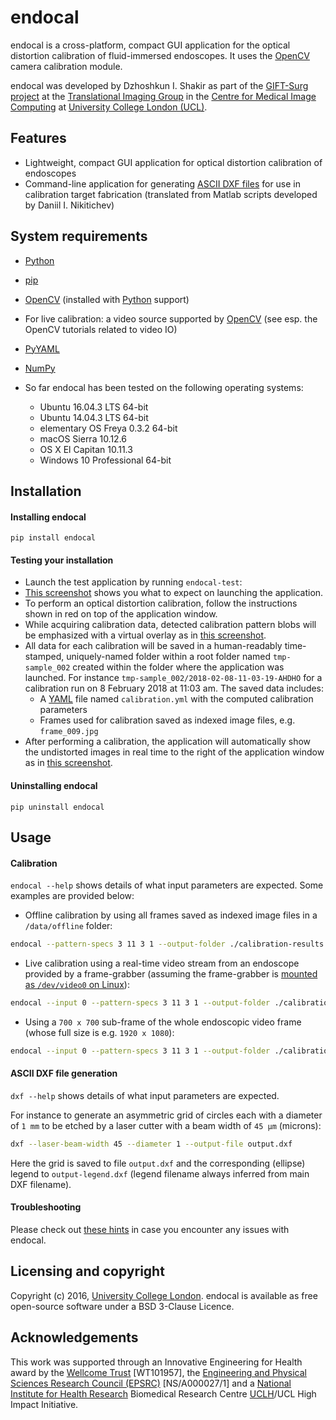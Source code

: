 # endocal

endocal is a cross-platform, compact GUI application for the optical distortion calibration of fluid-immersed endoscopes. It uses the [OpenCV][opencv] camera calibration module.

endocal was developed by Dzhoshkun I. Shakir as part of the [GIFT-Surg project][giftsurg] at the [Translational Imaging Group][tig] in the [Centre for Medical Image Computing][cmic] at [University College London (UCL)][ucl].

## Features

* Lightweight, compact GUI application for optical distortion calibration of endoscopes
* Command-line application for generating [ASCII DXF files](http://www.autodesk.com/techpubs/autocad/acadr14/dxf/) for use in calibration target fabrication (translated from Matlab scripts developed by Daniil I. Nikitichev)

## System requirements

* [Python][python]
* [pip][pip]
* [OpenCV][opencv] (installed with [Python][python] support)
* For live calibration: a video source supported by [OpenCV][opencv_docs] (see esp. the OpenCV tutorials related
 to video IO)
* [PyYAML][pyyaml]
* [NumPy][numpy]
* So far endocal has been tested on the following operating systems:

  - Ubuntu 16.04.3 LTS 64-bit
  - Ubuntu 14.04.3 LTS 64-bit
  - elementary OS Freya 0.3.2 64-bit
  - macOS Sierra 10.12.6
  - OS X El Capitan 10.11.3
  - Windows 10 Professional 64-bit

## Installation

#### Installing endocal

`pip install endocal`

#### Testing your installation

* Launch the test application by running `endocal-test`:
* [This screenshot](endocal/res/screenshot-start.png) shows you what to expect on launching the application.
* To perform an optical distortion calibration, follow the instructions shown in red on top of the application window.
* While acquiring calibration data, detected calibration pattern blobs will be emphasized with a virtual overlay as in [this screenshot](endocal/res/screenshot-detection.png).
* All data for each calibration will be saved in a human-readably time-stamped, uniquely-named folder within a root 
folder named `tmp-sample_002` created within the folder where the application was launched.
For instance `tmp-sample_002/2018-02-08-11-03-19-AHDHO` for a calibration run on 8 February 2018 at 11:03 am.
The saved data includes:
  * A [YAML][yaml] file named `calibration.yml` with the computed calibration parameters
  * Frames used for calibration saved as indexed image files, e.g. `frame_009.jpg`
* After performing a calibration, the application will automatically show the undistorted images in real time to the right of the application window as in [this screenshot](endocal/res/screenshot-undistort.png).

#### Uninstalling endocal

`pip uninstall endocal`

## Usage

#### Calibration

`endocal --help` shows details of what input parameters are expected. Some examples are provided below:

* Offline calibration by using all frames saved as indexed image files in a `/data/offline` folder:

```sh
endocal --pattern-specs 3 11 3 1 --output-folder ./calibration-results --input /data/offline/frame_%03d.jpg
```

* Live calibration using a real-time video stream from an endoscope provided by a frame-grabber (assuming the 
frame-grabber is [mounted as `/dev/video0` on Linux][ubuntu-webcam]):

```sh
endocal --input 0 --pattern-specs 3 11 3 1 --output-folder ./calibration-results
```

* Using a `700 x 700` sub-frame of the whole endoscopic video frame (whose full size is e.g. `1920 x 1080`):

```sh
endocal --input 0 --pattern-specs 3 11 3 1 --output-folder ./calibration-results --roi 620 200 700 700
```

#### ASCII DXF file generation

`dxf --help` shows details of what input parameters are expected.

For instance to generate an asymmetric grid of circles each with a diameter of `1 mm` to be etched by a laser cutter with a beam width of `45 μm` (microns):

```sh
dxf --laser-beam-width 45 --diameter 1 --output-file output.dxf
```

Here the grid is saved to file `output.dxf` and the corresponding (ellipse) legend to `output-legend.dxf` (legend filename always inferred from main DXF filename).

#### Troubleshooting

Please check out [these hints](doc/issues.md) in case you encounter any issues with endocal.

## Licensing and copyright

Copyright (c) 2016, [University College London][ucl]. endocal is available as free open-source software under a BSD 3-Clause Licence.

## Acknowledgements

This work was supported through an Innovative Engineering for Health award by the [Wellcome Trust][wellcometrust] [WT101957], the [Engineering and Physical Sciences Research Council (EPSRC)][epsrc] [NS/A000027/1] and a [National Institute for Health Research][nihr] Biomedical Research Centre [UCLH][uclh]/UCL High Impact Initiative.


[tig]: http://cmictig.cs.ucl.ac.uk
[giftsurg]: http://www.gift-surg.ac.uk
[cmic]: http://cmic.cs.ucl.ac.uk
[ucl]: http://www.ucl.ac.uk
[nihr]: http://www.nihr.ac.uk/research
[uclh]: http://www.uclh.nhs.uk
[epsrc]: http://www.epsrc.ac.uk
[wellcometrust]: http://www.wellcome.ac.uk
[opencv]: http://opencv.org/
[opencv_docs]: http://docs.opencv.org/
[python]: https://www.python.org/
[pip]: https://pip.pypa.io/en/stable/installing/
[yaml]: http://yaml.org/
[pyyaml]: https://github.com/yaml/pyyaml
[numpy]: http://www.numpy.org/
[ubuntu-webcam]: https://help.ubuntu.com/community/Webcam

